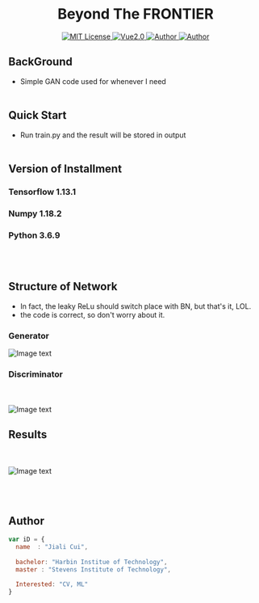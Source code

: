 

<h1 align="center">Beyond The FRONTIER</h1>

<p align="center">
    <a href="https://github.com/CuiJiali-CV/">
        <img src="https://img.shields.io/badge/license-SIT-green" alt="MIT License" />
    </a>
    <a href="https://vuejs.org/">
        <img src="https://img.shields.io/badge/Tensorflow-2.0-green" alt="Vue2.0">
    </a>
    <a href="https://github.com/1042970366/">
        <img src="https://img.shields.io/badge/author-JialiCui-blueviolet" alt="Author">
    </a>
    <a href="https://github.com/1042970366/">
        <img src="https://img.shields.io/badge/email-cuijiali961224@gmail.com-blueviolet" alt="Author">
    </a>
</p>


## BackGround

* Simple GAN code used for whenever I need
<br /><br />
## Quick Start

* Run train.py and the result will be stored in output
<br /><br />
## Version of Installment
### Tensorflow 1.13.1
### Numpy 1.18.2
### Python 3.6.9  

<br /><br />
## Structure of Network  
* In fact, the leaky ReLu should switch place with BN, but that's it, LOL.
* the code is correct, so don't worry about it.

### Generator
 ![Image text](https://github.com/CuiJiali-CV/cGAN/raw/master/Generator.png)
### Discriminator
<br /><br />
 ![Image text](https://github.com/CuiJiali-CV/cGAN/raw/master/Discriminator.png)

## Results
<br /><br />
 ![Image text](https://github.com/CuiJiali-CV/cGAN/raw/master/Result.png)

<br /><br />
## Author

```javascript
var iD = {
  name  : "Jiali Cui",
  
  bachelor: "Harbin Institue of Technology",
  master : "Stevens Institute of Technology",
  
  Interested: "CV, ML"
}
```
